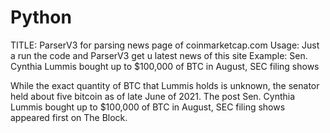# Python
TITLE: ParserV3 for parsing news page of coinmarketcap.com
Usage: Just a run the code and ParserV3 get u latest news of this site
Example:
Sen. Cynthia Lummis bought up to $100,000 of BTC in August, SEC filing shows 

While the exact quantity of BTC that Lummis holds is unknown, the senator held about five bitcoin as of late June of 2021.
The post Sen. Cynthia Lummis bought up to $100,000 of BTC in August, SEC filing shows appeared first on The Block.
 

